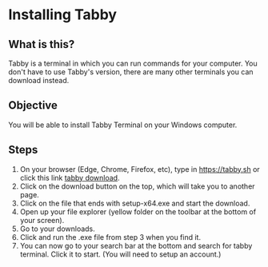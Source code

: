 # Installing Tabby
## What is this?
Tabby is a terminal in which you can run commands for your computer. You don't have to use Tabby's version, there are many other terminals you can download instead.

## Objective
You will be able to install Tabby Terminal on your Windows computer.

## Steps
1. On your browser (Edge, Chrome, Firefox, etc), type in https://tabby.sh or click this link [tabby download](https://tabby.sh/).
2. Click on the download button on the top, which will take you to another page.
3. Click on the file that ends with setup-x64.exe and start the download.
4. Open up your file explorer (yellow folder on the toolbar at the bottom of your screen).
5. Go to your downloads.
6. Click and run the .exe file from step 3 when you find it.
7. You can now go to your search bar at the bottom and search for tabby terminal. Click it to start. (You will need to setup an account.)